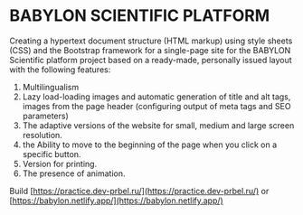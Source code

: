 # BABYLON SCIENTIFIC PLATFORM

Creating a hypertext document structure (HTML markup) using style sheets (CSS) and the Bootstrap framework for a single-page site for the BABYLON Scientific platform project based on a ready-made, personally issued layout with the following features:
1. Multilingualism
2. Lazy load-loading images and automatic generation of title and alt tags, images from the page header (configuring output of meta tags and SEO parameters)
3. The adaptive versions of the website for small, medium and large screen resolution.
4. the Ability to move to the beginning of the page when you click on a specific button.
5. Version for printing.
6. The presence of animation.

Build [https://practice.dev-prbel.ru/](https://practice.dev-prbel.ru/) or [https://babylon.netlify.app/](https://babylon.netlify.app/)